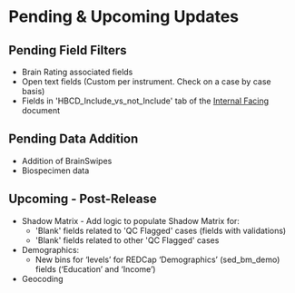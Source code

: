 # Pending & Upcoming Updates
## Pending Field Filters

* Brain Rating associated fields  
* Open text fields (Custom per instrument. Check on a case by case basis)  
* Fields in 'HBCD_Include_vs_not_Include' tab of the [Internal Facing](https://docs.google.com/spreadsheets/d/1qKuhIvogkOCVg-lDk30WKd5tfF0xuy-ChubOBSqOYNQ/edit?gid=1013027810#gid=1013027810) document

## Pending Data Addition
* Addition of BrainSwipes
* Biospecimen data

## Upcoming - Post-Release
* Shadow Matrix - Add logic to populate Shadow Matrix for:   
    * 'Blank' fields related to 'QC Flagged' cases (fields with validations)  
    * 'Blank' fields related to other 'QC Flagged' cases  
* Demographics:   
    * New bins for ‘levels’ for REDCap ‘Demographics’ (sed_bm_demo) fields (‘Education’ and ‘Income’)   
* Geocoding
